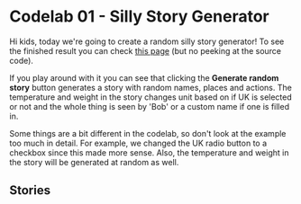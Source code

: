 # Codelab 01 - Silly Story Generator
Hi kids, today we're going to create a random silly story generator!
To see the finished result you can check [this page](https://mdn.github.io/learning-area/javascript/introduction-to-js-1/assessment-finished/) (but no peeking at the source code).

If you play around with it you can see that clicking the **Generate random story** button generates a story with random names, places and actions. The temperature and weight in the story changes unit based on if UK is selected or not and the whole thing is seen by 'Bob' or a custom name if one is filled in.

Some things are a bit different in the codelab, so don't look at the example too much in detail. For example, we changed the UK radio button to a checkbox since this made more sense. Also, the temperature and weight in the story will be generated at random as well.

## Stories
